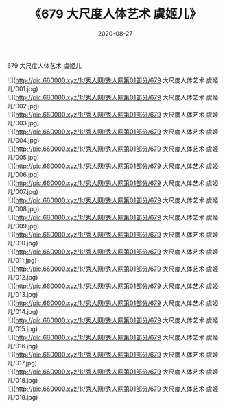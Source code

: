 ﻿---
layout: post
title:  《679 大尺度人体艺术 虞姬儿》
date:   2020-08-27
img: http://pic.660000.xyz/1:/秀人网/秀人网第01部分/679 大尺度人体艺术 虞姬儿/000.jpg
categories: [美女, 清纯, 唯美]
---

679 大尺度人体艺术 虞姬儿

  ![](http://pic.660000.xyz/1:/秀人网/秀人网第01部分/679 大尺度人体艺术 虞姬儿/001.jpg) <br> ![](http://pic.660000.xyz/1:/秀人网/秀人网第01部分/679 大尺度人体艺术 虞姬儿/002.jpg) <br> ![](http://pic.660000.xyz/1:/秀人网/秀人网第01部分/679 大尺度人体艺术 虞姬儿/003.jpg) <br> ![](http://pic.660000.xyz/1:/秀人网/秀人网第01部分/679 大尺度人体艺术 虞姬儿/004.jpg) <br> ![](http://pic.660000.xyz/1:/秀人网/秀人网第01部分/679 大尺度人体艺术 虞姬儿/005.jpg) <br> ![](http://pic.660000.xyz/1:/秀人网/秀人网第01部分/679 大尺度人体艺术 虞姬儿/006.jpg) <br> ![](http://pic.660000.xyz/1:/秀人网/秀人网第01部分/679 大尺度人体艺术 虞姬儿/007.jpg) <br> ![](http://pic.660000.xyz/1:/秀人网/秀人网第01部分/679 大尺度人体艺术 虞姬儿/008.jpg) <br> ![](http://pic.660000.xyz/1:/秀人网/秀人网第01部分/679 大尺度人体艺术 虞姬儿/009.jpg) <br> ![](http://pic.660000.xyz/1:/秀人网/秀人网第01部分/679 大尺度人体艺术 虞姬儿/010.jpg) <br> ![](http://pic.660000.xyz/1:/秀人网/秀人网第01部分/679 大尺度人体艺术 虞姬儿/011.jpg) <br> ![](http://pic.660000.xyz/1:/秀人网/秀人网第01部分/679 大尺度人体艺术 虞姬儿/012.jpg) <br> ![](http://pic.660000.xyz/1:/秀人网/秀人网第01部分/679 大尺度人体艺术 虞姬儿/013.jpg) <br> ![](http://pic.660000.xyz/1:/秀人网/秀人网第01部分/679 大尺度人体艺术 虞姬儿/014.jpg) <br> ![](http://pic.660000.xyz/1:/秀人网/秀人网第01部分/679 大尺度人体艺术 虞姬儿/015.jpg) <br> ![](http://pic.660000.xyz/1:/秀人网/秀人网第01部分/679 大尺度人体艺术 虞姬儿/016.jpg) <br> ![](http://pic.660000.xyz/1:/秀人网/秀人网第01部分/679 大尺度人体艺术 虞姬儿/017.jpg) <br> ![](http://pic.660000.xyz/1:/秀人网/秀人网第01部分/679 大尺度人体艺术 虞姬儿/018.jpg) <br> ![](http://pic.660000.xyz/1:/秀人网/秀人网第01部分/679 大尺度人体艺术 虞姬儿/019.jpg) <br>